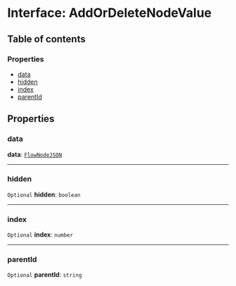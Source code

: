 # Interface: AddOrDeleteNodeValue

## Table of contents

### Properties

* [data](/en/auto-docs/editor/interfaces/AddOrDeleteNodeValue.md#data)
* [hidden](/en/auto-docs/editor/interfaces/AddOrDeleteNodeValue.md#hidden)
* [index](/en/auto-docs/editor/interfaces/AddOrDeleteNodeValue.md#index)
* [parentId](/en/auto-docs/editor/interfaces/AddOrDeleteNodeValue.md#parentid)

## Properties

### data

**data**: [`FlowNodeJSON`](/en/auto-docs/editor/interfaces/FlowNodeJSON.md)

***

### hidden

`Optional` **hidden**: `boolean`

***

### index

`Optional` **index**: `number`

***

### parentId

`Optional` **parentId**: `string`
